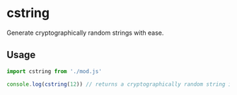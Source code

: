 # cstring
Generate cryptographically random strings with ease.

## Usage
```js
import cstring from './mod.js'

console.log(cstring(12)) // returns a cryptographically random string in length of 12 characters
```
